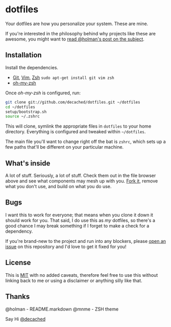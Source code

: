 # dotfiles

Your dotfiles are how you personalize your system. These are mine.

If you're interested in the philosophy behind why projects like these are
awesome, you might want to [read @holman's post on the
subject](http://zachholman.com/2010/08/dotfiles-are-meant-to-be-forked/).

## Installation

Install the dependencies.

- [Git](http://git-scm.com), [Vim](http://www.vim.org), [Zsh](http://www.zsh.org) `sudo apt-get install git vim zsh`
- [oh-my-zsh](https://github.com/robbyrussell/oh-my-zsh)

Once *oh-my-zsh* is configured, run:
```bash
git clone git://github.com/decached/dotfiles.git ~/dotfiles
cd ~/dotfiles
setup/bootstrap.sh
source ~/.zshrc
```

This will clone, symlink the appropriate files in `dotfiles` to your home directory.
Everything is configured and tweaked within `~/dotfiles`.

The main file you'll want to change right off the bat is `zshrc`,
which sets up a few paths that'll be different on your particular machine.

## What's inside

A lot of stuff. Seriously, a lot of stuff. Check them out in the file browser
above and see what components may mesh up with you.
[Fork it](https://github.com/decached/dotfiles/fork), remove what you don't
use, and build on what you do use.

## Bugs

I want this to work for everyone; that means when you clone it down it should
work for you. That
said, I do use this as *my* dotfiles, so there's a good chance I may break
something if I forget to make a check for a dependency.

If you're brand-new to the project and run into any blockers, please
[open an issue](https://github.com/decached/dotfiles/issues) on this repository
and I'd love to get it fixed for you!

## License
This is [MIT](http://decached.mit-license.org) with no added caveats, therefore feel free to use this
without linking back to me or using a disclaimer or anything silly like that.

## Thanks
@holman - README.markdown
@mnme - ZSH theme

Say Hi [@decached](https://twitter.com/decached)
